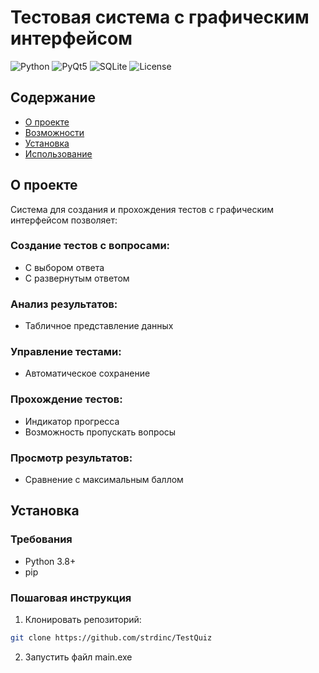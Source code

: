 # Тестовая система с графическим интерфейсом

![Python](https://img.shields.io/badge/Python-3.8+-blue?logo=python)
![PyQt5](https://img.shields.io/badge/GUI-PyQt5-green?logo=qt)
![SQLite](https://img.shields.io/badge/Database-SQLite3-yellow?logo=sqlite)
![License](https://img.shields.io/badge/License-MIT-orange)

## Содержание
- [О проекте](#-о-проекте)
- [Возможности](#-возможности)
- [Установка](#-установка)
- [Использование](#-использование)

## О проекте

Система для создания и прохождения тестов с графическим интерфейсом позволяет:

### Создание тестов с вопросами:  
   - С выбором ответа
   - С развернутым ответом
### Анализ результатов:  
   - Табличное представление данных   
### Управление тестами:  
   - Автоматическое сохранение  
### Прохождение тестов:  
   - Индикатор прогресса  
   - Возможность пропускать вопросы  
### Просмотр результатов:  
   - Сравнение с максимальным баллом  

## Установка

### Требования
- Python 3.8+
- pip

### Пошаговая инструкция

1. Клонировать репозиторий:
```bash
git clone https://github.com/strdinc/TestQuiz
```
2. Запустить файл main.exe

